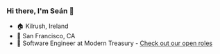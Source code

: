 ### Hi there, I'm Seán 👋

 - 🏠 Kilrush, Ireland
 - 📍 San Francisco, CA
 - 💼 Software Engineer at Modern Treasury - [Check out our open roles](https://www.moderntreasury.com/careers)
